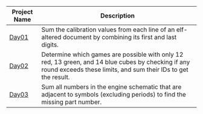 Project Name | Description | 
| ---------- | ----------- |
|  [Day01](src/day1)| Sum the calibration values from each line of an elf-altered document by combining its first and last digits. |
|  [Day02](src/day2)| Determine which games are possible with only 12 red, 13 green, and 14 blue cubes by checking if any round exceeds these limits, and sum their IDs to get the result. |
|  [Day03](src/day3)| Sum all numbers in the engine schematic that are adjacent to symbols (excluding periods) to find the missing part number. |
